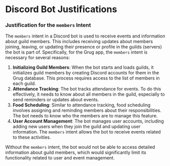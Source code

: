 # Discord Bot Justifications

### Justification for the `members` Intent

The `members` intent in a Discord bot is used to receive events and information about guild members. This includes
receiving updates about members joining, leaving, or updating their presence or profile in the guilds (servers) the
bot is part of. Specifically, for the Grug app, the `members` intent is necessary for several reasons:

1. **Initializing Guild Members**: When the bot starts and loads guilds, it initializes guild members by creating
   Discord accounts for them in the Grug database. This process requires access to the list of members in each guild.
2. **Attendance Tracking**: The bot tracks attendance for events. To do this effectively, it needs to know about all
   members in the guild, especially to send reminders or updates about events.
3. **Food Scheduling**: Similar to attendance tracking, food scheduling involves assigning and reminding members about
   their responsibilities. The bot needs to know who the members are to manage this feature.
4. **User Account Management**: The bot manages user accounts, including adding new users when they join the guild and
   updating user information. The `members` intent allows the bot to receive events related to these activities.

Without the `members` intent, the bot would not be able to access detailed information about guild members, which
would significantly limit its functionality related to user and event management.
